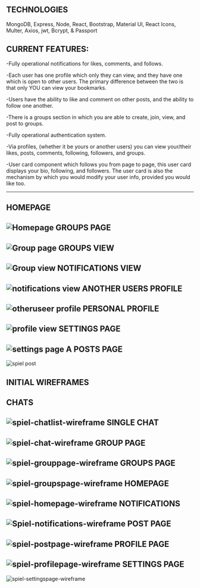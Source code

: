 TECHNOLOGIES
---------------
MongoDB, Express, Node, React, Bootstrap, Material UI, React Icons, Multer, Axios, jwt, Bcrypt, & Passport

CURRENT FEATURES:
-------
-Fully operational notifications for likes, comments, and follows.

-Each user has one profile which only they can view, and they have one which is open to other users. The primary difference between the two is that only YOU can view your bookmarks.

-Users have the ability to like and comment on other posts, and the ability to follow one another.

-There is a groups section in which you are able to create, join, view, and post to groups.

-Fully operational authentication system.

-Via profiles, (whether it be yours or another users) you can view your/their likes, posts, comments, following, followers, and groups.

-User card component which follows you from page to page, this user card displays your bio, following, and followers. The user card is also the mechanism by which you would modify your user info, provided you would like too.

----------------------------------------------------------------------------------------------------------------------------------------------------------------------
HOMEPAGE
---------
![Homepage](https://user-images.githubusercontent.com/107972255/218222946-b93736e5-795c-488d-8d78-5a2d540b4bdb.JPG)
GROUPS PAGE
-------------
![Group page](https://user-images.githubusercontent.com/107972255/218222995-ad673501-a70e-4039-a0f6-858bd22dab8f.JPG)
GROUPS VIEW
-----------------
![Group view](https://user-images.githubusercontent.com/107972255/218223017-5296e1c3-d0dc-4f10-8109-5f405abf46cd.JPG)
NOTIFICATIONS VIEW
----------------------
![notifications view](https://user-images.githubusercontent.com/107972255/218223021-19952833-eee6-4d0d-9a17-9dde0c7f791f.JPG)
ANOTHER USERS PROFILE
------------------------
![otheruseer profile](https://user-images.githubusercontent.com/107972255/218223022-5c0c3795-83cf-40ee-b11d-7adec6443ec2.JPG)
PERSONAL PROFILE
-----------------------
![profile view](https://user-images.githubusercontent.com/107972255/218223024-17912051-d3d1-4e5c-b0a5-2d8f0e049e71.JPG)
SETTINGS PAGE
-----------------------
![settings page](https://user-images.githubusercontent.com/107972255/218223026-f14b4e23-f913-44a5-b755-90b614bba708.JPG)
A POSTS PAGE
----------------------
![spiel post](https://user-images.githubusercontent.com/107972255/218223027-d3639c5e-5b76-476e-8d49-c5e69a30295f.JPG)


INITIAL WIREFRAMES
------------------
CHATS
-----------------
![spiel-chatlist-wireframe](https://user-images.githubusercontent.com/107972255/218221993-e2ee0dec-fb65-4668-b8e5-42c5344d7a00.png)
SINGLE CHAT
-----------------
![spiel-chat-wireframe](https://user-images.githubusercontent.com/107972255/218221994-0fc9a6ef-b323-4836-b9ea-e2c626e7ac07.png)
GROUP PAGE
----------------
![spiel-grouppage-wireframe](https://user-images.githubusercontent.com/107972255/218221995-a274f320-d69a-4d70-b938-dc2bd4c432b5.png)
GROUPS PAGE
----------------
![spiel-groupspage-wireframe](https://user-images.githubusercontent.com/107972255/218221996-ce870c09-f685-48a9-96ca-8977763d0109.png)
HOMEPAGE
----------------
![spiel-homepage-wireframe](https://user-images.githubusercontent.com/107972255/218221998-2eb05770-3838-4a60-a972-e82d1fd01588.png)
NOTIFICATIONS
----------------
![Spiel-notifications-wireframe](https://user-images.githubusercontent.com/107972255/218221999-a80408a8-da36-497f-9067-04dc88f72dea.png)
POST PAGE
----------------
![spiel-postpage-wireframe](https://user-images.githubusercontent.com/107972255/218222001-a9de3032-0894-4948-9ccb-3245586f6d09.png)
PROFILE PAGE
----------------
![spiel-profilepage-wireframe](https://user-images.githubusercontent.com/107972255/218222003-3cea7c1c-98a2-446f-86f1-b60c19f7f2ab.png)
SETTINGS PAGE
----------------
![spiel-settingspage-wireframe](https://user-images.githubusercontent.com/107972255/218222004-488ca591-eb81-4736-8f88-1d6805ad2cbb.png)
